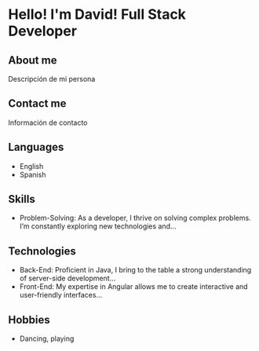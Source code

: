 # Hello! I'm David! Full Stack Developer

## About me

Descripción de mi persona

## Contact me

Información de contacto

## Languages
- English
- Spanish
## Skills
- Problem-Solving: As a developer, I thrive on solving complex problems. I’m constantly exploring new technologies and...

## Technologies
- Back-End: Proficient in Java, I bring to the table a strong understanding of server-side development...
- Front-End: My expertise in Angular allows me to create interactive and user-friendly interfaces...

## Hobbies
- Dancing, playing

